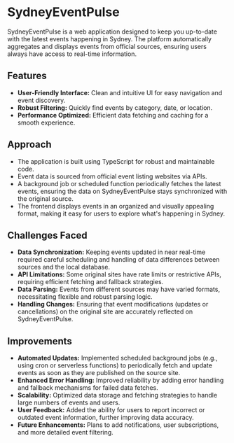 # SydneyEventPulse

SydneyEventPulse is a web application designed to keep you up-to-date with the latest events happening in Sydney. The platform automatically aggregates and displays events from official sources, ensuring users always have access to real-time information.

## Features

- **User-Friendly Interface:** Clean and intuitive UI for easy navigation and event discovery.
- **Robust Filtering:** Quickly find events by category, date, or location.
- **Performance Optimized:** Efficient data fetching and caching for a smooth experience.

## Approach

- The application is built using TypeScript for robust and maintainable code.
- Event data is sourced from official event listing websites via APIs.
- A background job or scheduled function periodically fetches the latest events, ensuring the data on SydneyEventPulse stays synchronized with the original source.
- The frontend displays events in an organized and visually appealing format, making it easy for users to explore what's happening in Sydney.

## Challenges Faced

- **Data Synchronization:** Keeping events updated in near real-time required careful scheduling and handling of data differences between sources and the local database.
- **API Limitations:** Some original sites have rate limits or restrictive APIs, requiring efficient fetching and fallback strategies.
- **Data Parsing:** Events from different sources may have varied formats, necessitating flexible and robust parsing logic.
- **Handling Changes:** Ensuring that event modifications (updates or cancellations) on the original site are accurately reflected on SydneyEventPulse.

## Improvements

- **Automated Updates:** Implemented scheduled background jobs (e.g., using cron or serverless functions) to periodically fetch and update events as soon as they are published on the source site.
- **Enhanced Error Handling:** Improved reliability by adding error handling and fallback mechanisms for failed data fetches.
- **Scalability:** Optimized data storage and fetching strategies to handle large numbers of events and users.
- **User Feedback:** Added the ability for users to report incorrect or outdated event information, further improving data accuracy.
- **Future Enhancements:** Plans to add notifications, user subscriptions, and more detailed event filtering.
